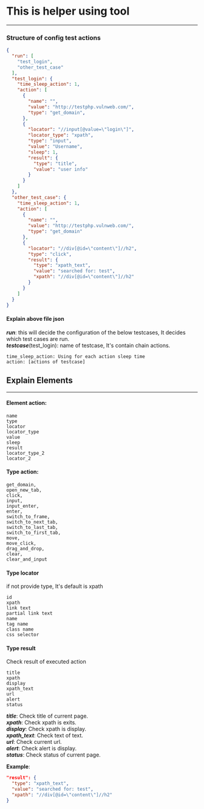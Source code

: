 # This is helper using tool
<hr>

### Structure of config test actions

```json
{
  "run": [
    "test_login",
    "other_test_case"
  ],
  "test_login": {
    "time_sleep_action": 1,
    "action": [
      {
        "name": "",
        "value": "http://testphp.vulnweb.com/",
        "type": "get_domain",
      },
      {
        "locator": "//input[@value=\"login\"]",
        "locator_type": "xpath",
        "type": "input",
        "value": "Username",
        "sleep": 1,
        "result": {
          "type": "title",
          "value": "user info"
        }
      }
    ]
  },
  "other_test_case": {
    "time_sleep_action": 1,
    "action": [
      {
        "name": "",
        "value": "http://testphp.vulnweb.com/",
        "type": "get_domain"
      },
      {
        "locator": "//div[@id=\"content\"]//h2",
        "type": "click",
        "result": {
          "type": "xpath_text",
          "value": "searched for: test",
          "xpath": "//div[@id=\"content\"]//h2"
        }
      }
    ]
  }
}
```

#### Explain above file json

***run***: this will decide the configuration of the below testcases, It decides which test cases are run.
<br>
***testcase***(test_login): name of testcase, It's contain chain actions.

    time_sleep_action: Using for each action sleep time
    action: [actions of testcase]


## Explain Elements
<hr>

#### Element action:
    name
    type
    locator
    locator_type
    value
    sleep
    result
    locator_type_2
    locator_2

#### Type action:
    get_domain,
    open_new_tab,
    click,
    input,
    input_enter,
    enter,
    switch_to_frame,
    switch_to_next_tab,
    switch_to_last_tab,
    switch_to_first_tab,
    move,
    move_click,
    drag_and_drop,
    clear,
    clear_and_input

#### Type locator
if not provide type, It's default is xpath

    id
    xpath
    link text
    partial link text
    name
    tag name
    class name
    css selector


#### Type result
Check result of executed action

    title
    xpath
    display
    xpath_text
    url
    alert
    status


***title***: Check title of current page.
<br>
***xpath***: Check xpath is exits.
<br>
***display***: Check xpath is display.
<br>
***xpath_text***: Check text of text.
<br>
***url***: Check current url.
<br>
***alert***: Check alert is display.
<br>
***status***: Check status of current page.
<br>

**Example**:

```json
"result": {
  "type": "xpath_text",
  "value": "searched for: test",
  "xpath": "//div[@id=\"content\"]//h2"
}
```
